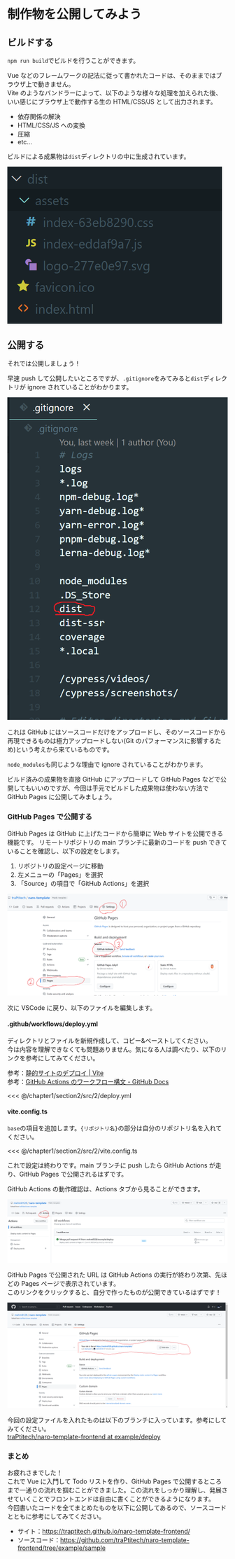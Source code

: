 # 制作物を公開してみよう

## ビルドする

`npm run build`でビルドを行うことができます。

Vue などのフレームワークの記法に従って書かれたコードは、そのままではブラウザ上で動きません。  
Vite のようなバンドラーによって、以下のような様々な処理を加えられた後、いい感じにブラウザ上で動作する生の HTML/CSS/JS として出力されます。

- 依存関係の解決
- HTML/CSS/JS への変換
- 圧縮
- etc...

ビルドによる成果物は`dist`ディレクトリの中に生成されています。

![](images/2/dist.png)

## 公開する

それでは公開しましょう！

早速 push して公開したいところですが、`.gitignore`をみてみると`dist`ディレクトリが ignore されていることがわかります。

![](images/2/ignore.png)

これは GitHub にはソースコードだけをアップロードし、そのソースコードから再現できるものは極力アップロードしない(Git のパフォーマンスに影響するため)という考えから来ているものです。

`node_modules`も同じような理由で ignore されていることがわかります。

ビルド済みの成果物を直接 GitHub にアップロードして GitHub Pages などで公開してもいいのですが、今回は手元でビルドした成果物は使わない方法で GitHub Pages に公開してみましょう。

### GitHub Pages で公開する

GitHub Pages は GitHub に上げたコードから簡単に Web サイトを公開できる機能です。
リモートリポジトリの main ブランチに最新のコードを push できていることを確認し、以下の設定をします。

1. リポジトリの設定ページに移動
2. 左メニューの「Pages」を選択
3. 「Source」の項目で「GitHub Actions」を選択

![](images/2/pages.png)

次に VSCode に戻り、以下のファイルを編集します。

#### .github/workflows/deploy.yml

ディレクトリとファイルを新規作成して、コピー&ペーストしてください。  
今は内容を理解できなくても問題ありません。気になる人は調べたり、以下のリンクを参考にしてみてください。

参考：[静的サイトのデプロイ | Vite](https://ja.vitejs.dev/guide/static-deploy.html)  
参考：[GitHub Actions のワークフロー構文 - GitHub Docs](https://docs.github.com/ja/actions/using-workflows/workflow-syntax-for-github-actions)

<<< @/chapter1/section2/src/2/deploy.yml

#### vite.config.ts

`base`の項目を追加します。`{リポジトリ名}`の部分は自分のリポジトリ名を入れてください。

<<< @/chapter1/section2/src/2/vite.config.ts

これで設定は終わりです。main ブランチに push したら GitHub Actions が走り、GitHub Pages で公開されるはずです。

GitHub Actions の動作確認は、Actions タブから見ることができます。

![](images/2/actions.png)

GitHub Pages で公開された URL は GitHub Actions の実行が終わり次第、先ほどの Pages ページで表示されています。  
このリンクをクリックすると、自分で作ったものが公開できているはずです！

![](images/2/site-url.png)

今回の設定ファイルを入れたものは以下のブランチに入っています。参考にしてみてください。  
[traPtitech/naro-template-frontend at example/deploy](https://github.com/traPtitech/naro-template-frontend/tree/example/deploy)

### まとめ
お疲れさまでした！  
これで Vue に入門して Todo リストを作り、GitHub Pages で公開するところまで一通りの流れを掴むことができました。この流れをしっかり理解し、発展させていくことでフロントエンドは自由に書くことができるようになります。  
今回書いたコードを全てまとめたものを以下に公開してあるので、ソースコードとともに参考にしてみてください。

- サイト：https://traptitech.github.io/naro-template-frontend/
- ソースコード：https://github.com/traPtitech/naro-template-frontend/tree/example/sample
